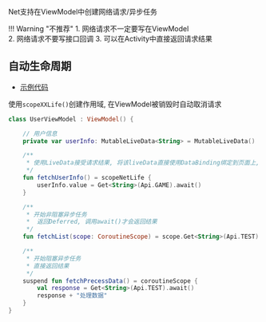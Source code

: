 Net支持在ViewModel中创建网络请求/异步任务

!!! Warning "不推荐"
    1. 网络请求不一定要写在ViewModel <br>
    2. 网络请求不要写接口回调
    3. 可以在Activity中直接返回请求结果


## 自动生命周期

- [示例代码](https://github.com/liangjingkanji/Net/blob/c4d7c4cde6a34b9fa97a75cb357276b75432f8d1/sample/src/main/java/com/drake/net/sample/ui/fragment/ViewModelRequestFragment.kt)

使用`scopeXXLife()`创建作用域, 在ViewModel被销毁时自动取消请求

```kotlin
class UserViewModel : ViewModel() {

    // 用户信息
    private var userInfo: MutableLiveData<String> = MutableLiveData()

    /**
     * 使用LiveData接受请求结果, 将该liveData直接使用DataBinding绑定到页面上, 会在请求成功自动更新视图
     */
    fun fetchUserInfo() = scopeNetLife {
        userInfo.value = Get<String>(Api.GAME).await()
    }

    /**
     * 开始非阻塞异步任务
     *  返回Deferred, 调用await()才会返回结果
     */
    fun fetchList(scope: CoroutineScope) = scope.Get<String>(Api.TEST)

    /**
     * 开始阻塞异步任务
     * 直接返回结果
     */
    suspend fun fetchPrecessData() = coroutineScope {
        val response = Get<String>(Api.TEST).await()
        response + "处理数据"
    }
}
```

